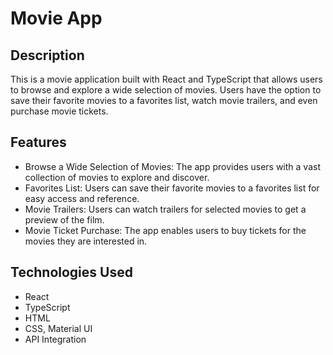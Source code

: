 # Movie App

## Description
This is a movie application built with React and TypeScript that allows users to browse and explore a wide selection of movies. Users have the option to save their favorite movies to a favorites list, watch movie trailers, and even purchase movie tickets.

## Features
- Browse a Wide Selection of Movies: The app provides users with a vast collection of movies to explore and discover.
- Favorites List: Users can save their favorite movies to a favorites list for easy access and reference.
- Movie Trailers: Users can watch trailers for selected movies to get a preview of the film.
- Movie Ticket Purchase: The app enables users to buy tickets for the movies they are interested in.

## Technologies Used
- React
- TypeScript
- HTML
- CSS, Material UI
- API Integration
